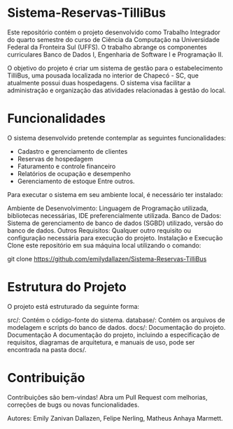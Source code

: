 # Sistema-Reservas-TilliBus
Este repositório contém o projeto desenvolvido como Trabalho Integrador do quarto semestre do curso de Ciência da Computação na Universidade Federal da Fronteira Sul (UFFS). O trabalho abrange os componentes curriculares Banco de Dados I, Engenharia de Software I e Programação II.

O objetivo do projeto é criar um sistema de gestão para o estabelecimento TilliBus, uma pousada localizada no interior de Chapecó - SC, que atualmente possui duas hospedagens. O sistema visa facilitar a administração e organização das atividades relacionadas à gestão do local.

# Funcionalidades
O sistema desenvolvido pretende contemplar as seguintes funcionalidades:

- Cadastro e gerenciamento de clientes
- Reservas de hospedagem
- Faturamento e controle financeiro
- Relatórios de ocupação e desempenho
- Gerenciamento de estoque 
Entre outros.

Para executar o sistema em seu ambiente local, é necessário ter instalado:

Ambiente de Desenvolvimento: Linguagem de Programação utilizada, bibliotecas necessárias, IDE preferencialmente utilizada.
Banco de Dados: Sistema de gerenciamento de banco de dados (SGBD) utilizado, versão do banco de dados.
Outros Requisitos: Qualquer outro requisito ou configuração necessária para execução do projeto.
Instalação e Execução
Clone este repositório em sua máquina local utilizando o comando:

git clone https://github.com/emilydallazen/Sistema-Reservas-TilliBus

# Estrutura do Projeto
O projeto está estruturado da seguinte forma:

src/: Contém o código-fonte do sistema.
database/: Contém os arquivos de modelagem e scripts do banco de dados.
docs/: Documentação do projeto.
Documentação
A documentação do projeto, incluindo a especificação de requisitos, diagramas de arquitetura, e manuais de uso, pode ser encontrada na pasta docs/.

# Contribuição
Contribuições são bem-vindas! Abra um Pull Request com melhorias, correções de bugs ou novas funcionalidades.

Autores:
Emily Zanivan Dallazen,
Felipe Nerling,
Matheus Anhaya Marmett.
